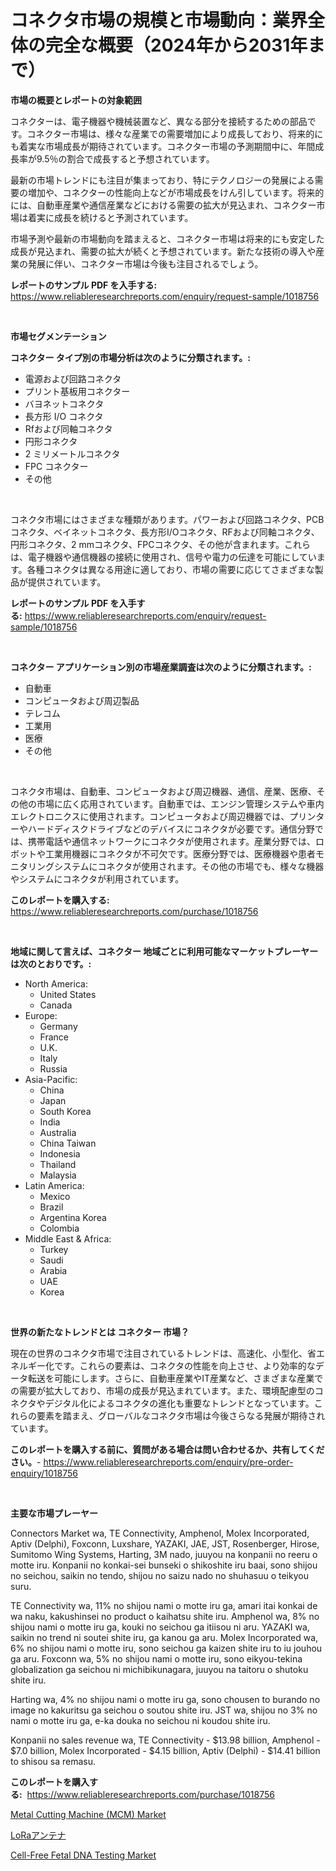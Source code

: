 <p><h1>コネクタ市場の規模と市場動向：業界全体の完全な概要（2024年から2031年まで）</h1></p><p><strong>市場の概要とレポートの対象範囲</strong></p>
<p><p>コネクターは、電子機器や機械装置など、異なる部分を接続するための部品です。コネクター市場は、様々な産業での需要増加により成長しており、将来的にも着実な市場成長が期待されています。コネクター市場の予測期間中に、年間成長率が9.5％の割合で成長すると予想されています。</p><p>最新の市場トレンドにも注目が集まっており、特にテクノロジーの発展による需要の増加や、コネクターの性能向上などが市場成長をけん引しています。将来的には、自動車産業や通信産業などにおける需要の拡大が見込まれ、コネクター市場は着実に成長を続けると予測されています。</p><p>市場予測や最新の市場動向を踏まえると、コネクター市場は将来的にも安定した成長が見込まれ、需要の拡大が続くと予想されています。新たな技術の導入や産業の発展に伴い、コネクター市場は今後も注目されるでしょう。</p></p>
<p><strong>レポートのサンプル PDF を入手する:</strong> <a href="https://www.reliableresearchreports.com/enquiry/request-sample/1018756">https://www.reliableresearchreports.com/enquiry/request-sample/1018756</a></p>
<p>&nbsp;</p>
<p><strong>市場セグメンテーション</strong></p>
<p><strong>コネクター タイプ別の市場分析は次のように分類されます。:</strong></p>
<p><ul><li>電源および回路コネクタ</li><li>プリント基板用コネクター</li><li>バヨネットコネクタ</li><li>長方形 I/O コネクタ</li><li>Rfおよび同軸コネクタ</li><li>円形コネクタ</li><li>2 ミリメートルコネクタ</li><li>FPC コネクター</li><li>その他</li></ul></p>
<p>&nbsp;</p>
<p><p>コネクタ市場にはさまざまな種類があります。パワーおよび回路コネクタ、PCBコネクタ、ベイネットコネクタ、長方形I/Oコネクタ、RFおよび同軸コネクタ、円形コネクタ、2 mmコネクタ、FPCコネクタ、その他が含まれます。これらは、電子機器や通信機器の接続に使用され、信号や電力の伝達を可能にしています。各種コネクタは異なる用途に適しており、市場の需要に応じてさまざまな製品が提供されています。</p></p>
<p><strong>レポートのサンプル PDF を入手する:</strong>&nbsp;<a href="https://www.reliableresearchreports.com/enquiry/request-sample/1018756">https://www.reliableresearchreports.com/enquiry/request-sample/1018756</a></p>
<p>&nbsp;</p>
<p><strong> コネクター アプリケーション別の市場産業調査は次のように分類されます。:</strong></p>
<p><ul><li>自動車</li><li>コンピュータおよび周辺製品</li><li>テレコム</li><li>工業用</li><li>医療</li><li>その他</li></ul></p>
<p>&nbsp;</p>
<p><p>コネクタ市場は、自動車、コンピュータおよび周辺機器、通信、産業、医療、その他の市場に広く応用されています。自動車では、エンジン管理システムや車内エレクトロニクスに使用されます。コンピュータおよび周辺機器では、プリンターやハードディスクドライブなどのデバイスにコネクタが必要です。通信分野では、携帯電話や通信ネットワークにコネクタが使用されます。産業分野では、ロボットや工業用機器にコネクタが不可欠です。医療分野では、医療機器や患者モニタリングシステムにコネクタが使用されます。その他の市場でも、様々な機器やシステムにコネクタが利用されています。</p></p>
<p><strong>このレポートを購入する:</strong>&nbsp; <a href="https://www.reliableresearchreports.com/purchase/1018756">https://www.reliableresearchreports.com/purchase/1018756</a></p>
<p>&nbsp;</p>
<p><strong>地域に関して言えば、コネクター 地域ごとに利用可能なマーケットプレーヤーは次のとおりです。:</strong></p>
<p><ul>
    <li>
        North America:
        <ul>
            <li>United States</li>
            <li>Canada</li>
        </ul>
    </li>
    <li>
        Europe:
        <ul>
            <li>Germany</li>
            <li>France</li>
            <li>U.K.</li>
            <li>Italy</li>
            <li>Russia</li>
        </ul>
    </li>
    <li>
        Asia-Pacific:
        <ul>
            <li>China</li>
            <li>Japan</li>
            <li>South Korea</li>
            <li>India</li>
            <li>Australia</li>
            <li>China Taiwan</li>
            <li>Indonesia</li>
            <li>Thailand</li>
            <li>Malaysia</li>
        </ul>
    </li>
    <li>
        Latin America:
        <ul>
            <li>Mexico</li>
            <li>Brazil</li>
            <li>Argentina Korea</li>
            <li>Colombia</li>
        </ul>
    </li>
    <li>
        Middle East & Africa:
        <ul>
            <li>Turkey</li>
            <li>Saudi</li>
            <li>Arabia</li>
            <li>UAE</li>
            <li>Korea</li>
        </ul>
    </li>
    </ul></p>
<p>&nbsp;</p>
<p><strong>世界の新たなトレンドとは コネクター 市場？</strong></p>
<p><p>現在の世界のコネクタ市場で注目されているトレンドは、高速化、小型化、省エネルギー化です。これらの要素は、コネクタの性能を向上させ、より効率的なデータ転送を可能にします。さらに、自動車産業やIT産業など、さまざまな産業での需要が拡大しており、市場の成長が見込まれています。また、環境配慮型のコネクタやデジタル化によるコネクタの進化も重要なトレンドとなっています。これらの要素を踏まえ、グローバルなコネクタ市場は今後さらなる発展が期待されています。</p></p>
<p><strong>このレポートを購入する前に、質問がある場合は問い合わせるか、共有してください。</strong>- <a href="https://www.reliableresearchreports.com/enquiry/pre-order-enquiry/1018756">https://www.reliableresearchreports.com/enquiry/pre-order-enquiry/1018756</a></p>
<p>&nbsp;</p>
<p><strong>主要な市場プレーヤー</strong></p>
<p><p>Connectors Market wa, TE Connectivity, Amphenol, Molex Incorporated, Aptiv (Delphi), Foxconn, Luxshare, YAZAKI, JAE, JST, Rosenberger, Hirose, Sumitomo Wing Systems, Harting, 3M nado, juuyou na konpanii no reeru o motte iru. Konpanii no konkai-sei bunseki o shikoshite iru baai, sono shijou no seichou, saikin no tendo, shijou no saizu nado no shuhasuu o teikyou suru.</p><p>TE Connectivity wa, 11% no shijou nami o motte iru ga, amari itai konkai de wa naku, kakushinsei no product o kaihatsu shite iru. Amphenol wa, 8% no shijou nami o motte iru ga, kouki no seichou ga itiisou ni aru. YAZAKI wa, saikin no trend ni soutei shite iru, ga kanou ga aru. Molex Incorporated wa, 6% no shijou nami o motte iru, sono seichou ga kaizen shite iru to iu jouhou ga aru. Foxconn wa, 5% no shijou nami o motte iru, sono eikyou-tekina globalization ga seichou ni michibikunagara, juuyou na taitoru o shutoku shite iru. </p><p>Harting wa, 4% no shijou nami o motte iru ga, sono chousen to burando no image no kakuritsu ga seichou o soutou shite iru. JST wa, shijou no 3% no nami o motte iru ga, e-ka douka no seichou ni koudou shite iru. </p><p>Konpanii no sales revenue wa, TE Connectivity - $13.98 billion, Amphenol - $7.0 billion, Molex Incorporated - $4.15 billion, Aptiv (Delphi) - $14.41 billion to shisou sa remasu.</p></p>
<p><strong>このレポートを購入する:</strong>&nbsp;&nbsp;<a href="https://www.reliableresearchreports.com/purchase/1018756">https://www.reliableresearchreports.com/purchase/1018756</a></p>
<p><p><a href="https://www.linkedin.com/pulse/metal-cutting-machine-mcm-market-offers-provide-insightful-8wxxe?trackingId=oCDZMoUOphfQRQasa5wwPw%3D%3D">Metal Cutting Machine (MCM) Market</a></p><p><a href="https://medium.com/@jewelardner5656/2024%E5%B9%B4%E3%81%8B%E3%82%892031%E5%B9%B4%E3%81%BE%E3%81%A7%E3%81%AE%E6%9C%9F%E9%96%93%E3%81%AB%E4%BA%88%E6%B8%AC%E3%81%95%E3%82%8C%E3%82%8Blora%E3%82%A2%E3%83%B3%E3%83%86%E3%83%8A%E5%B8%82%E5%A0%B4%E3%81%AE%E3%83%88%E3%83%AC%E3%83%B3%E3%83%89%E3%81%A8%E5%B8%82%E5%A0%B4%E5%88%86%E6%9E%90-1d60b5e73185">LoRaアンテナ</a></p><p><a href="https://www.linkedin.com/pulse/cell-free-fetal-dna-testing-market-size-examines-its-scope-zrdge?trackingId=e4Ff7ifvOvZSoPoWSjJf%2FQ%3D%3D">Cell-Free Fetal DNA Testing Market</a></p></p>